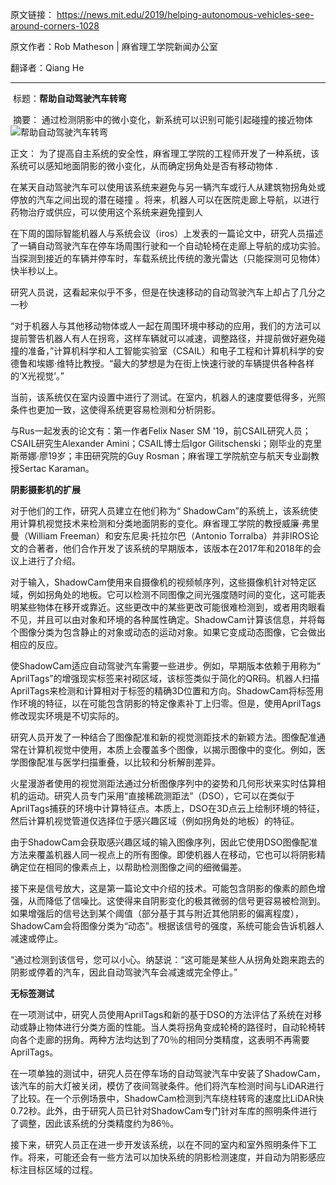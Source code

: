 原文链接： https://news.mit.edu/2019/helping-autonomous-vehicles-see-around-corners-1028 

原文作者：Rob Matheson | 麻省理工学院新闻办公室 

翻译者：Qiang  He

---

​												标题：**帮助自动驾驶汽车转弯**

​						摘要： 通过检测阴影中的微小变化，新系统可以识别可能引起碰撞的接近物体 
![帮助自动驾驶汽车转弯](/img/car.jpg)

正文： 为了提高自主系统的安全性，麻省理工学院的工程师开发了一种系统，该系统可以感知地面阴影的微小变化，从而确定拐角处是否有移动物体 .

 在某天自动驾驶汽车可以使用该系统来避免与另一辆汽车或行人从建筑物拐角处或停放的汽车之间出现的潜在碰撞 。将来，机器人可以在医院走廊上导航，以进行药物治疗或供应，可以使用这个系统来避免撞到人

在下周的国际智能机器人与系统会议（iros）上发表的一篇论文中，研究人员描述了一辆自动驾驶汽车在停车场周围行驶和一个自动轮椅在走廊上导航的成功实验。当探测到接近的车辆并停车时，车载系统比传统的激光雷达（只能探测可见物体）快半秒以上。

 研究人员说，这看起来似乎不多，但是在快速移动的自动驾驶汽车上却占了几分之一秒 

“对于机器人与其他移动物体或人一起在周围环境中移动的应用，我们的方法可以提前警告机器人有人在拐弯，这样车辆就可以减速，调整路径，并提前做好避免碰撞的准备，”计算机科学和人工智能实验室（CSAIL）和电子工程和计算机科学的安德鲁和埃娜·维特比教授。“最大的梦想是为在街上快速行驶的车辆提供各种各样的‘X光视觉’。”

 当前，该系统仅在室内设置中进行了测试。在室内，机器人的速度要低得多，光照条件也更加一致，这使得系统更容易检测和分析阴影。 

 与Rus一起发表的论文有：第一作者Felix Naser SM '19，前CSAIL研究人员；CSAIL研究生Alexander Amini；CSAIL博士后Igor Gilitschenski；刚毕业的克里斯蒂娜·廖19岁；丰田研究院的Guy Rosman；麻省理工学院航空与航天专业副教授Sertac Karaman。 

**阴影摄影机的扩展**

 对于他们的工作，研究人员建立在他们称为“ ShadowCam”的系统上，该系统使用计算机视觉技术来检测和分类地面阴影的变化。麻省理工学院的教授威廉·弗里曼（William Freeman）和安东尼奥·托拉尔巴（Antonio Torralba）并非IROS论文的合著者，他们合作开发了该系统的早期版本，该版本在2017年和2018年的会议上进行了介绍。 

 对于输入，ShadowCam使用来自摄像机的视频帧序列，这些摄像机针对特定区域，例如拐角处的地板。它可以检测不同图像之间光强度随时间的变化，这可能表明某些物体在移开或靠近。这些更改中的某些更改可能很难检测到，或者用肉眼看不见，并且可以由对象和环境的各种属性确定。ShadowCam计算该信息，并将每个图像分类为包含静止的对象或动态的运动对象。如果它变成动态图像，它会做出相应的反应。

 使ShadowCam适应自动驾驶汽车需要一些进步。例如，早期版本依赖于用称为“ AprilTags”的增强现实标签来衬砌区域，该标签类似于简化的QR码。机器人扫描AprilTags来检测和计算相对于标签的精确3D位置和方向。ShadowCam将标签用作环境的特征，以在可能包含阴影的特定像素补丁上归零。但是，使用AprilTags修改现实环境是不切实际的。  

 研究人员开发了一种结合了图像配准和新的视觉测距技术的新颖方法。图像配准通常在计算机视觉中使用，本质上会覆盖多个图像，以揭示图像中的变化。例如，医学图像配准与医学扫描重叠，以比较和分析解剖差异。 

 火星漫游者使用的视觉测距法通过分析图像序列中的姿势和几何形状来实时估算相机的运动。研究人员专门采用“直接稀疏测距法”（DSO），它可以在类似于AprilTags捕获的环境中计算特征点。本质上，DSO在3D点云上绘制环境的特征，然后计算机视觉管道仅选择位于感兴趣区域（例如拐角处的地板）的特征。 

 由于ShadowCam会获取感兴趣区域的输入图像序列，因此它使用DSO图像配准方法来覆盖机器人同一视点上的所有图像。即使机器人在移动，它也可以将阴影精确定位在相同的像素点上，以帮助检测图像之间的细微偏差。 

 接下来是信号放大，这是第一篇论文中介绍的技术。可能包含阴影的像素的颜色增强，从而降低了信噪比。这使得来自阴影变化的极其微弱的信号更容易被检测到。如果增强后的信号达到某个阈值（部分基于其与附近其他阴影的偏离程度），ShadowCam会将图像分类为“动态”。根据该信号的强度，系统可能会告诉机器人减速或停止。 

 “通过检测到该信号，您可以小心。纳瑟说：“这可能是某些人从拐角处跑来跑去的阴影或停着的汽车，因此自动驾驶汽车会减速或完全停止。” 

 **无标签测试** 

 在一项测试中，研究人员使用AprilTags和新的基于DSO的方法评估了系统在对移动或静止物体进行分类方面的性能。当人类将拐角变成轮椅的路径时，自动轮椅转向各个走廊的拐角。两种方法均达到了70％的相同分类精度，这表明不再需要AprilTags。 

 在一项单独的测试中，研究人员在停车场的自动驾驶汽车中安装了ShadowCam，该汽车的前大灯被关闭，模仿了夜间驾驶条件。他们将汽车检测时间与LiDAR进行了比较。在一个示例场景中，ShadowCam检测到汽车绕柱转弯的速度比LiDAR快0.72秒。此外，由于研究人员已针对ShadowCam专门针对车库的照明条件进行了调整，因此该系统的分类精度约为86％。 

 接下来，研究人员正在进一步开发该系统，以在不同的室内和室外照明条件下工作。将来，可能还会有一些方法可以加快系统的阴影检测速度，并自动为阴影感应标注目标区域的过程。 

